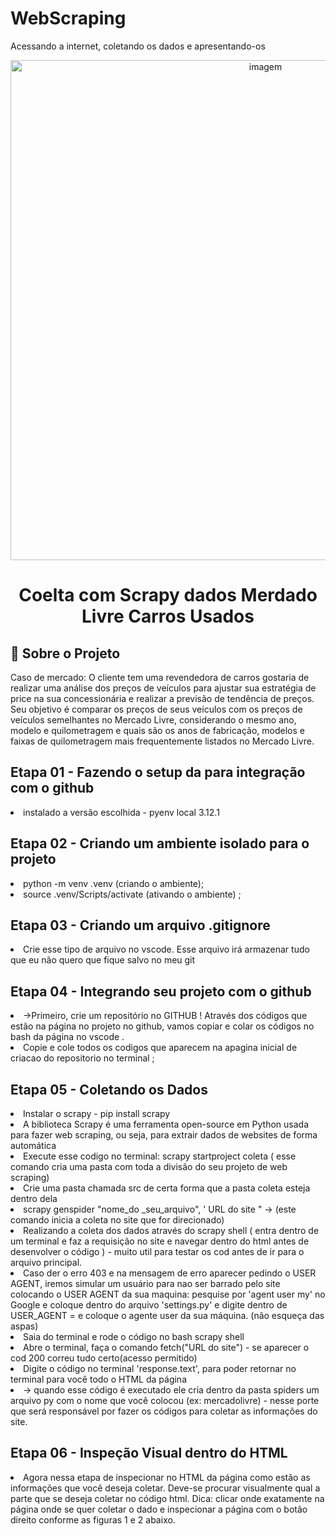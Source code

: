 # WebScraping
<label>Acessando a internet, coletando os dados e apresentando-os</label>

<div align=center>
<img src="https://user-images.githubusercontent.com/109561598/197368807-89056542-fbeb-430d-a4c7-dd05c9330790.jpg" width=800 alt=imagem logo do projeto" />
</div>

<!-- ************************************* Título ********************************************* -->
<h1 align="center"> Coelta com Scrapy dados Merdado Livre Carros Usados </h1>

<!-- ************************************* Baadges ********************************************* -->

## 🚀 Sobre o Projeto

Caso de mercado:  O cliente  tem uma revendedora de carros  gostaria de realizar uma análise dos preços de veículos para ajustar sua estratégia de price na sua concessionária e realizar a previsão de tendência de preços. 
      Seu objetivo é comparar os preços de seus veículos com os preços de veículos semelhantes no Mercado Livre, considerando o mesmo ano, modelo e quilometragem e quais são os anos de fabricação, modelos e faixas de quilometragem mais frequentemente listados no Mercado Livre.

## Etapa 01 - Fazendo o setup da para integração com o github

  <li> instalado a versão escolhida - pyenv local 3.12.1</li>

## Etapa 02 - Criando um ambiente isolado para o projeto
  
  <li>
    python -m venv .venv (criando o ambiente);</li>
  <li>
   source .venv/Scripts/activate (ativando o ambiente)
;</li>

## Etapa 03 - Criando um arquivo .gitignore
  <li>
    Crie esse tipo de arquivo no vscode.  Esse arquivo irá armazenar tudo que eu não quero que fique salvo no meu git</li>
  

## Etapa 04 - Integrando seu projeto com o github
 <li>     
    →Primeiro, crie um repositório no GITHUB  !   Através dos códigos que estão na página no projeto no github, vamos copiar e colar os códigos no bash da página no vscode .

  <li>
   Copie e cole todos os codigos que aparecem na apagina inicial de criacao do repositorio no terminal ;</li>
  
        
## Etapa 05 - Coletando os Dados

 <li> Instalar o scrapy - pip install scrapy

  <li> A biblioteca Scrapy é uma ferramenta open-source em Python usada para fazer web scraping, ou seja, para extrair dados de websites de forma automática

<li> Execute esse codigo no terminal: scrapy startproject coleta ( esse comando cria uma pasta com toda a divisão do seu projeto de web scraping)

<li> Crie uma pasta chamada src de certa forma que a pasta coleta esteja dentro dela

<li> scrapy genspider "nome_do _seu_arquivo", ' URL do site " → (este comando inicia a coleta no site que for direcionado)

<li> Realizando a coleta dos dados através do scrapy shell ( entra dentro de um terminal e faz a requisição no site e navegar dentro do html antes de desenvolver o código ) - muito util para testar os cod antes de ir para o arquivo principal.

<li> Caso der o erro 403 e na mensagem de erro aparecer pedindo o USER AGENT, iremos simular um usuário para nao ser barrado pelo site colocando o USER AGENT da sua maquina: pesquise por 'agent user my' no Google e coloque dentro do arquivo 'settings.py' e digite dentro de USER_AGENT = e coloque  o agente user da sua máquina. (não esqueça das aspas)

<li> Saia do terminal e rode o código no bash scrapy shell

<li> Abre o terminal, faça o comando fetch("URL do site") - se aparecer o cod 200 correu tudo certo(acesso permitido)

<li> Digite o código no terminal 'response.text', para poder retornar no terminal  para você todo o HTML da página

<li> → quando esse código é executado ele cria dentro da pasta spiders um arquivo py com o nome que você colocou (ex: mercadolivre) - nesse porte que será responsável por fazer os códigos para coletar as informações do site.

 ## Etapa 06 - Inspeção Visual dentro do HTML

 <li> Agora nessa etapa de inspecionar no HTML da página como estão as informações que você deseja coletar. Deve-se procurar visualmente qual a parte que se deseja coletar no código html. Dica: clicar onde exatamente na página onde se quer coletar o dado e inspecionar a página com o botão direito conforme as figuras 1 e 2 abaixo.

 



